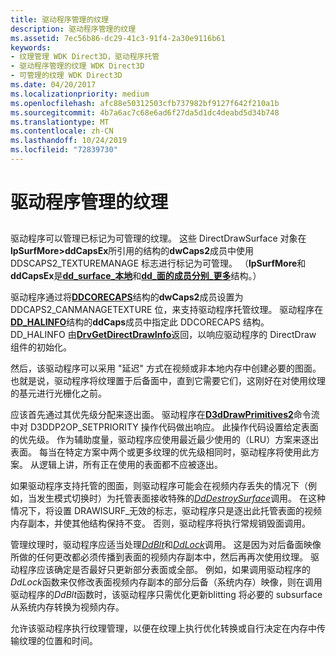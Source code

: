 ```yaml
---
title: 驱动程序管理的纹理
description: 驱动程序管理的纹理
ms.assetid: 7ec56b86-dc29-41c3-91f4-2a30e9116b61
keywords:
- 纹理管理 WDK Direct3D，驱动程序托管
- 驱动程序管理的纹理 WDK Direct3D
- 可管理的纹理 WDK Direct3D
ms.date: 04/20/2017
ms.localizationpriority: medium
ms.openlocfilehash: afc88e50312503cfb737982bf9127f642f210a1b
ms.sourcegitcommit: 4b7a6ac7c68e6ad6f27da5d1dc4deabd5d34b748
ms.translationtype: MT
ms.contentlocale: zh-CN
ms.lasthandoff: 10/24/2019
ms.locfileid: "72839730"
---
```

# <a name="driver-managed-textures"></a>驱动程序管理的纹理


## <span id="ddk_driver_managed_textures_gg"></span><span id="DDK_DRIVER_MANAGED_TEXTURES_GG"></span>


驱动程序可以管理已标记为可管理的纹理。 这些 DirectDrawSurface 对象在**lpSurfMore&gt;ddCapsEx**所引用的结构的**dwCaps2**成员中使用 DDSCAPS2\_TEXTUREMANAGE 标志进行标记为可管理。 （**lpSurfMore**和**ddCapsEx**是[**dd\_surface\_本地**](https://docs.microsoft.com/windows/desktop/api/ddrawint/ns-ddrawint-_dd_surface_local)和[**dd\_面的成员分别\_更多**](https://docs.microsoft.com/windows/desktop/api/ddrawint/ns-ddrawint-_dd_surface_more)结构。）

驱动程序通过将[**DDCORECAPS**](https://docs.microsoft.com/windows/desktop/api/ddrawi/ns-ddrawi-_ddcorecaps)结构的**dwCaps2**成员设置为 DDCAPS2\_CANMANAGETEXTURE 位，来支持驱动程序托管纹理。 驱动程序在[**DD\_HALINFO**](https://docs.microsoft.com/windows/desktop/api/ddrawint/ns-ddrawint-_dd_halinfo)结构的**ddCaps**成员中指定此 DDCORECAPS 结构。 DD\_HALINFO 由[**DrvGetDirectDrawInfo**](https://docs.microsoft.com/windows/desktop/api/winddi/nf-winddi-drvgetdirectdrawinfo)返回，以响应驱动程序的 DirectDraw 组件的初始化。

然后，该驱动程序可以采用 "延迟" 方式在视频或非本地内存中创建必要的图面。 也就是说，驱动程序将纹理置于后备面中，直到它需要它们，这刚好在对使用纹理的基元进行光栅化之前。

应该首先通过其优先级分配来逐出面。 驱动程序在[**D3dDrawPrimitives2**](https://docs.microsoft.com/windows-hardware/drivers/ddi/d3dhal/nc-d3dhal-lpd3dhal_drawprimitives2cb)命令流中对 D3DDP2OP\_SETPRIORITY 操作代码做出响应。 此操作代码设置给定表面的优先级。 作为辅助度量，驱动程序应使用最近最少使用的（LRU）方案来逐出表面。 每当在特定方案中两个或更多纹理的优先级相同时，驱动程序将使用此方案。 从逻辑上讲，所有正在使用的表面都不应被逐出。

如果驱动程序支持托管的图面，则驱动程序可能会在视频内存丢失的情况下（例如，当发生模式切换时）为托管表面接收特殊的[*DdDestroySurface*](https://docs.microsoft.com/windows/desktop/api/ddrawint/nc-ddrawint-pdd_surfcb_destroysurface)调用。 在这种情况下，将设置 DRAWISURF\_无效的标志，驱动程序只是逐出此托管表面的视频内存副本，并使其他结构保持不变。 否则，驱动程序将执行常规销毁面调用。

管理纹理时，驱动程序应适当处理[*DdBlt*](https://docs.microsoft.com/windows/desktop/api/ddrawint/nc-ddrawint-pdd_surfcb_blt)和[*DdLock*](https://docs.microsoft.com/windows/desktop/api/ddrawint/nc-ddrawint-pdd_surfcb_lock)调用。 这是因为对后备面映像所做的任何更改都必须传播到表面的视频内存副本中，然后再再次使用纹理。 驱动程序应该确定是否最好只更新部分表面或全部。 例如，如果调用驱动程序的*DdLock*函数来仅修改表面视频内存副本的部分后备（系统内存）映像，则在调用驱动程序的*DdBlt*函数时，该驱动程序只需优化更新blitting 将必要的 subsurface 从系统内存转换为视频内存。

允许该驱动程序执行纹理管理，以便在纹理上执行优化转换或自行决定在内存中传输纹理的位置和时间。

 

 





